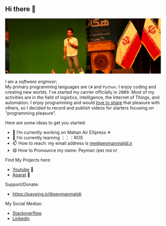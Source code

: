 ## Hi there 👋
![me](sharif2.png)

I am a *software engineer*;            
My primary programming languages are `C#` and `Python`. I enjoy coding and creating new worlds. I've started my carrier officially in <kbd>2009</kbd>. Most of my activities are in the field of logistics, intelligence, the Internet of Things, and automation. I enjoy programming and would <ins>love to share</ins> that pleasure with others, so I decided to record and publish videos for starters focusing on "programming pleasure".   

Here are some ideas to get you started:

- 🔭 I’m currently working on Mahan Air EXpress ✈
- 🌱 I’m currently learning ⋮⋮⋮ROS
- 📫 How to reach: my email address is me@peymanmajidi.ir
- 😄 How to Pronounce my name: Peyman /peɪ mɑːn/  

Find My Projects here:
- [Youtube](http://www.youtube.com/user/Peymanvideo) 🎥
- [Aparat](https://www.aparat.com/peyman.majidi)  🎥


Support/Donate:   
- https://payping.ir/@peymanmajidi

My Social Medias:
- [Stackoverflow](https://stackoverflow.com/users/4541097/peyman-majidi)
- [Linkedin](http://www.linkedin.com/in/peyman-majidi-moein)


